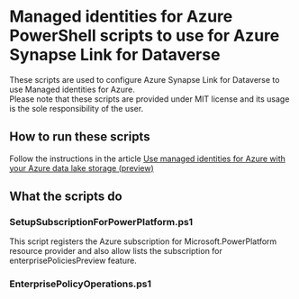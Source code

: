 # Managed identities for Azure PowerShell scripts to use for Azure Synapse Link for Dataverse

These scripts are used to configure Azure Synapse Link for Dataverse to use Managed identities for Azure.
</br>
Please note that these scripts are provided under MIT license and its usage is the sole responsibility of the user.

## How to run these scripts

Follow the instructions in the article [Use managed identities for Azure with your Azure data lake storage (preview)](https://review.learn.microsoft.com/en-us/power-apps/maker/data-platform/azure-synapse-link-msi?branch=matp-3225222)

## What the scripts do

### SetupSubscriptionForPowerPlatform.ps1
This script registers the Azure subscription for Microsoft.PowerPlatform resource provider and also allow lists the subscription for enterprisePoliciesPreview feature.

### EnterprisePolicyOperations.ps1
<!-- Enter script description that begins with "This script" -->

